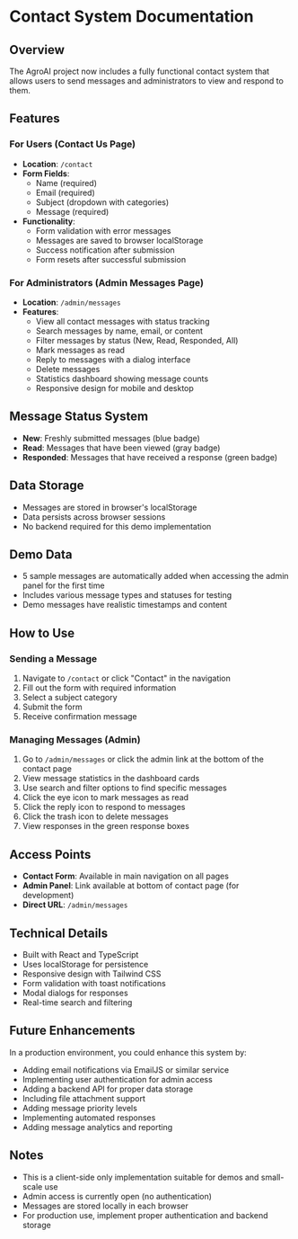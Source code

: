 # Contact System Documentation

## Overview
The AgroAI project now includes a fully functional contact system that allows users to send messages and administrators to view and respond to them.

## Features

### For Users (Contact Us Page)
- **Location**: `/contact`
- **Form Fields**:
  - Name (required)
  - Email (required)
  - Subject (dropdown with categories)
  - Message (required)
- **Functionality**:
  - Form validation with error messages
  - Messages are saved to browser localStorage
  - Success notification after submission
  - Form resets after successful submission

### For Administrators (Admin Messages Page)
- **Location**: `/admin/messages`
- **Features**:
  - View all contact messages with status tracking
  - Search messages by name, email, or content
  - Filter messages by status (New, Read, Responded, All)
  - Mark messages as read
  - Reply to messages with a dialog interface
  - Delete messages
  - Statistics dashboard showing message counts
  - Responsive design for mobile and desktop

## Message Status System
- **New**: Freshly submitted messages (blue badge)
- **Read**: Messages that have been viewed (gray badge)  
- **Responded**: Messages that have received a response (green badge)

## Data Storage
- Messages are stored in browser's localStorage
- Data persists across browser sessions
- No backend required for this demo implementation

## Demo Data
- 5 sample messages are automatically added when accessing the admin panel for the first time
- Includes various message types and statuses for testing
- Demo messages have realistic timestamps and content

## How to Use

### Sending a Message
1. Navigate to `/contact` or click "Contact" in the navigation
2. Fill out the form with required information
3. Select a subject category
4. Submit the form
5. Receive confirmation message

### Managing Messages (Admin)
1. Go to `/admin/messages` or click the admin link at the bottom of the contact page
2. View message statistics in the dashboard cards
3. Use search and filter options to find specific messages
4. Click the eye icon to mark messages as read
5. Click the reply icon to respond to messages
6. Click the trash icon to delete messages
7. View responses in the green response boxes

## Access Points
- **Contact Form**: Available in main navigation on all pages
- **Admin Panel**: Link available at bottom of contact page (for development)
- **Direct URL**: `/admin/messages`

## Technical Details
- Built with React and TypeScript
- Uses localStorage for persistence
- Responsive design with Tailwind CSS
- Form validation with toast notifications
- Modal dialogs for responses
- Real-time search and filtering

## Future Enhancements
In a production environment, you could enhance this system by:
- Adding email notifications via EmailJS or similar service
- Implementing user authentication for admin access
- Adding a backend API for proper data storage
- Including file attachment support
- Adding message priority levels
- Implementing automated responses
- Adding message analytics and reporting

## Notes
- This is a client-side only implementation suitable for demos and small-scale use
- Admin access is currently open (no authentication)
- Messages are stored locally in each browser
- For production use, implement proper authentication and backend storage
